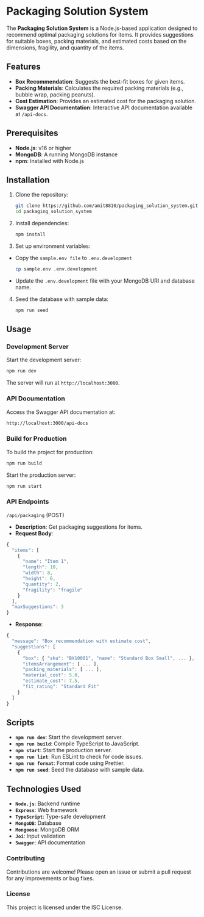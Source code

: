 # Packaging Solution System

The **Packaging Solution System** is a Node.js-based application designed to recommend optimal packaging solutions for items. It provides suggestions for suitable boxes, packing materials, and estimated costs based on the dimensions, fragility, and quantity of the items.

## Features

- **Box Recommendation**: Suggests the best-fit boxes for given items.
- **Packing Materials**: Calculates the required packing materials (e.g., bubble wrap, packing peanuts).
- **Cost Estimation**: Provides an estimated cost for the packaging solution.
- **Swagger API Documentation**: Interactive API documentation available at `/api-docs`.

## Prerequisites

- **Node.js**: v16 or higher
- **MongoDB**: A running MongoDB instance
- **npm**: Installed with Node.js

## Installation

1. Clone the repository:

    ```bash
    git clone https://github.com/amit8810/packaging_solution_system.git
    cd packaging_solution_system
    ```

2. Install dependencies:
    ```bash
    npm install
    ```
3. Set up environment variables:

- Copy the `sample.env file` to `.env.development`

    ```bash
    cp sample.env .env.development
    ```

- Update the `.env.development` file with your MongoDB URI and database name.

4. Seed the database with sample data:
    ```bash
    npm run seed
    ```

## Usage

### Development Server

Start the development server:

```bash
npm run dev
```

The server will run at `http://localhost:3000`.

### API Documentation

Access the Swagger API documentation at:

```bash
http://localhost:3000/api-docs
```

### Build for Production

To build the project for production:

```bash
npm run build
```

Start the production server:

```bash
npm run start
```

### API Endpoints

`/api/packaging` (POST)

- **Description**: Get packaging suggestions for items.
- **Request Body**:

```javascript
{
  "items": [
    {
      "name": "Item 1",
      "length": 10,
      "width": 8,
      "height": 6,
      "quantity": 2,
      "fragility": "fragile"
    }
  ],
  "maxSuggestions": 3
}
```

- **Response**:

```javascript
{
  "message": "Box recommendation with estimate cost",
  "suggestions": [
    {
      "box": { "sku": "BX10001", "name": "Standard Box Small", ... },
      "itemsArrangement": [ ... ],
      "packing_materials": [ ... ],
      "material_cost": 5.0,
      "estimate_cost": 7.5,
      "fit_rating": "Standard Fit"
    }
  ]
}
```

## Scripts

- **`npm run dev`**: Start the development server.
- **`npm run build`**: Compile TypeScript to JavaScript.
- **`npm start`**: Start the production server.
- **`npm run lint`**: Run ESLint to check for code issues.
- **`npm run format`**: Format code using Prettier.
- **`npm run seed`**: Seed the database with sample data.

## Technologies Used

- **`Node.js`**: Backend runtime
- **`Express`**: Web framework
- **`TypeScript`**: Type-safe development
- **`MongoDB`**: Database
- **`Mongoose`**: MongoDB ORM
- **`Joi`**: Input validation
- **`Swagger`**: API documentation

### Contributing

Contributions are welcome! Please open an issue or submit a pull request for any improvements or bug fixes.

### License

This project is licensed under the ISC License.

